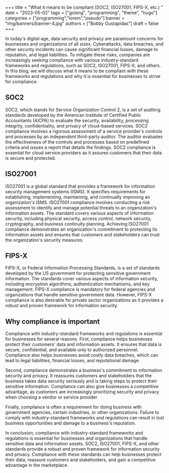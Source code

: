 +++
title = "What it means to be compliant (SOC2, ISO27001, FIPS-X, etc.) "
date = "2023-05-02"
tags = ["golang", "programming", "theme", "hugo"]
categories = ["programming","lorem","pseudo"]
banner = "img/banners/banner-4.jpg"
authors = ["Bobby Oustapidas"]
draft = false
+++

In today's digital age, data security and privacy are paramount concerns for businesses and organizations of all sizes. Cyberattacks, data breaches, and other security incidents can cause significant financial losses, damage to reputation, and legal liabilities. To mitigate these risks, companies are increasingly seeking compliance with various industry-standard frameworks and regulations, such as SOC2, ISO27001, FIPS-X, and others. In this blog, we will discuss what it means to be compliant with these frameworks and regulations and why it is essential for businesses to strive for compliance.

## SOC2

SOC2, which stands for Service Organization Control 2, is a set of auditing standards developed by the American Institute of Certified Public Accountants (AICPA) to evaluate the security, availability, processing integrity, confidentiality, and privacy of cloud-based services. SOC2 compliance involves a rigorous assessment of a service provider's controls and processes by an independent third-party auditor. The auditor evaluates the effectiveness of the controls and processes based on predefined criteria and issues a report that details the findings. SOC2 compliance is essential for cloud service providers as it assures customers that their data is secure and protected.

## ISO27001

ISO27001 is a global standard that provides a framework for information security management systems (ISMS). It specifies requirements for establishing, implementing, maintaining, and continually improving an organization's ISMS. ISO27001 compliance involves conducting a risk assessment to identify and manage potential threats to an organization's information assets. The standard covers various aspects of information security, including physical security, access control, network security, cryptography, and business continuity planning. Achieving ISO27001 compliance demonstrates an organization's commitment to protecting its information assets and ensures that customers and stakeholders can trust the organization's security measures.

## FIPS-X

FIPS-X, or Federal Information Processing Standards, is a set of standards developed by the US government for protecting sensitive government information. The standards cover various aspects of information security, including encryption algorithms, authentication mechanisms, and key management. FIPS-X compliance is mandatory for federal agencies and organizations that handle sensitive government data. However, FIPS-X compliance is also desirable for private sector organizations as it provides a robust and proven framework for information security.

## Why compliance is important

Compliance with industry-standard frameworks and regulations is essential for businesses for several reasons. First, compliance helps businesses protect their customers' data and information assets. It ensures that data is secure, confidential, and available only to authorized personnel. Compliance also helps businesses avoid costly data breaches, which can lead to legal liabilities, financial losses, and reputational damage.

Second, compliance demonstrates a business's commitment to information security and privacy. It reassures customers and stakeholders that the business takes data security seriously and is taking steps to protect their sensitive information. Compliance can also give businesses a competitive advantage, as customers are increasingly prioritizing security and privacy when choosing a vendor or service provider.

Finally, compliance is often a requirement for doing business with government agencies, certain industries, or other organizations. Failure to comply with industry-standard frameworks and regulations can result in lost business opportunities and damage to a business's reputation.

In conclusion, compliance with industry-standard frameworks and regulations is essential for businesses and organizations that handle sensitive data and information assets. SOC2, ISO27001, FIPS-X, and other standards provide a robust and proven framework for information security and privacy. Compliance with these standards can help businesses protect their data, reassure customers and stakeholders, and gain a competitive advantage in the marketplace.
